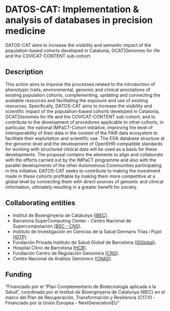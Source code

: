 # DATOS-CAT: Implementation & analysis of databases in precision medicine
DATOS-CAT aims to increase the visibility and semantic impact of the population-based cohorts developed in Catalonia, GCAT|Genomes for life and the COVICAT-CONTENT sub-cohort. 

## Description
This action aims to improve the processes related to the introduction of phenotypic traits, environmental, genomic and clinical annotations of existing population cohorts, complementing, updating and connecting the available resources and facilitating the exposure and use of existing resources.
Specifically, DATOS-CAT aims to increase the visibility and scientific impact of the population-based cohorts developed in Catalonia, GCAT|Genomes for life and the COVICAT-CONTENT sub-cohort, and to contribute to the development of procedures applicable to other cohorts, in particular, the national IMPaCT-Cohort initiative, improving the level of interoperability of their data in the context of the FAIR data ecosystem to facilitate their exploitation and scientific use. The EGA database structure at the genomic level and the development of OpenEHR-compatible standards for working with structured clinical data will be used as a basis for these developments. 
The proposal contains the elements to align and collaborate with the efforts carried out by the IMPaCT programme and also with the parallel developments of the other Autonomous Communities participating in this initiative.
DATOS-CAT seeks to contribute to making the investment made in these cohorts profitable by making them more competitive at a global level by connecting them with direct sources of genomic and clinical information, ultimately resulting in a greater benefit for society.


## Collaborating entities
- Institut de Bioenginyeria de Catalunya [(IBEC)](https://ibecbarcelona.eu/).
- Barcelona SuperComputing Center - Centro Nacional de Supercomputación [(BSC - CNS)](https://www.bsc.es/ ).
- Instituto de Investigación en Ciencias de la Salud Germans Trias i Pujol [(IGTP)](gcatbiobank.org). 
- Fundación Privada Instituto de Salud Global de Barcelona [(ISGlobal)](https://www.isglobal.org/).
- Hospital Clínic de Barcelona [(HCB)](https://www.clinicbarcelona.org/en).
- Fundación Centro de Regulación Genómica [(CRG)](https://www.crg.eu/es/content/fundacio-centre-de-regulacio-genomica ).
- Centro Nacional de Análisis Genómico [(CNAG)](https://www.cnag.eu/). 


## Funding
“Financiado por el “Plan Complementario de Biotecnología aplicada a la Salud”, coordinado por el Institut de Bioenginyeria de Catalunya (IBEC) en el marco del Plan de Recuperación, Transformación y Resiliencia (C17.I1) ‐ Financiado por la Unión Europea – NextGenerationEU”
